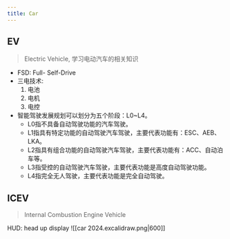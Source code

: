 ```yaml
---
title: Car
---
```


## EV

> Electric Vehicle, 学习电动汽车的相关知识

- FSD: Full- Self-Drive
- 三电技术:
    1. 电池
    1. 电机
    1. 电控
- 智能驾驶发展规划可以划分为五个阶段：L0~L4。
  - L0指不具备自动驾驶功能的汽车驾驶。
  - L1指具有特定功能的自动驾驶汽车驾驶，主要代表功能有：ESC、AEB、LKA。
  - L2指具有组合功能的自动驾驶汽车驾驶，主要代表功能有：ACC、自动泊车等。
  - L3指受控的自动驾驶汽车驾驶，主要代表功能是高度自动驾驶功能。
  - L4指完全无人驾驶，主要代表功能是完全自动驾驶。

## ICEV

> Internal Combustion Engine Vehicle


HUD: head up display
![[car 2024.excalidraw.png|600]]